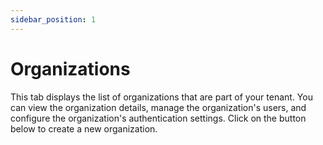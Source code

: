 ```yaml
---
sidebar_position: 1
---
```


# Organizations

This tab displays the list of organizations that are part of your tenant. You can view the organization details, manage the organization's users, and configure the organization's authentication settings. Click on the button below to create a new organization.